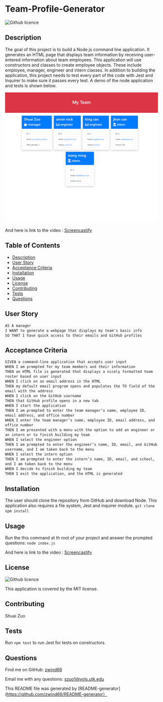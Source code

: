 # Team-Profile-Generator

![Github licence](http://img.shields.io/badge/license-MIT-blue.svg)

## Description

The goal of this project is to build a Node.js command line application. It generates an HTML page that displays team information by receiving user-entered information about team employees. This application will use constructors and classes to create employee objects. These include employee, manager, engineer and intern classes. In addition to building the application, this project needs to test every part of the code with Jest and Inquirer to make sure it passes every test. A demo of the node application and tests is shown below.

![Img for the application](/src/2022-06-26%20204341.png)

And here is link to the video : [Screencastify]([https://drive.google.com/file/d/1lbRQ2-nIYJkuhYiKH4a7HdTMoTNbjwGp/view](https://drive.google.com/file/d/1lbRQ2-nIYJkuhYiKH4a7HdTMoTNbjwGp/view?usp=sharing))

## Table of Contents

- [Description](#description)
- [User Story](#user-story)
- [Acceptance Criteria](#acceptance-criteria)
- [Installation](#installation)
- [Usage](#usage)
- [License](#license)
- [Contributing](#contributing)
- [Tests](#tests)
- [Questions](#questions)

## User Story

    AS A manager
    I WANT to generate a webpage that displays my team's basic info
    SO THAT I have quick access to their emails and GitHub profiles

## Acceptance Criteria

    GIVEN a command-line application that accepts user input
    WHEN I am prompted for my team members and their information
    THEN an HTML file is generated that displays a nicely formatted team roster based on user input
    WHEN I click on an email address in the HTML
    THEN my default email program opens and populates the TO field of the email with the address
    WHEN I click on the GitHub username
    THEN that GitHub profile opens in a new tab
    WHEN I start the application
    THEN I am prompted to enter the team manager’s name, employee ID, email address, and office number
    WHEN I enter the team manager’s name, employee ID, email address, and office number
    THEN I am presented with a menu with the option to add an engineer or an intern or to finish building my team
    WHEN I select the engineer option
    THEN I am prompted to enter the engineer’s name, ID, email, and GitHub username, and I am taken back to the menu
    WHEN I select the intern option
    THEN I am prompted to enter the intern’s name, ID, email, and school, and I am taken back to the menu
    WHEN I decide to finish building my team
    THEN I exit the application, and the HTML is generated

## Installation

The user should clone the repository from GitHub and download Node. This application also requires a file system, Jest and inquirer module.
`git clone`   `npm install`

## Usage

Run the this command at th root of your project and answer the prompted questions: `node index.js`

And here is link to the video : [Screencastify](/src/Untitled_%20Jun%2026%2C%202022%208_41%20PM.mp4)

## License

![Github licence](http://img.shields.io/badge/license-MIT-blue.svg)

This application is covered by the MIT license.

## Contributing

Shuai Zuo

## Tests

Run `npm test` to run Jest for tests on constructors.

## Questions

Find me on GitHub: [zwind66](https://github.com/zwind66)

Email me with any questions: szuo1@vols.utk.edu

This README file was generated by [README-generator](https://github.com/zwind66/README-generator）
